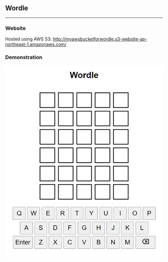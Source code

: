 ## Wordle
---

### Website
Hosted using AWS S3: http://myawsbucketforwordle.s3-website-ap-northeast-1.amazonaws.com/

### Demonstration

![Wordle Demo](./demo.gif)